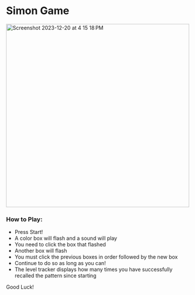 <h1>Simon Game</h1>

<img width="500" alt="Screenshot 2023-12-20 at 4 15 18 PM" src="https://github.com/m-wheeler-dev/simon-game/assets/105622101/792dd14d-abaa-4c28-8134-7486bfc53015">

<h3>How to Play:</h3>
<ul>
  <li>Press Start!</li>
  <li>A color box will flash and a sound will play</li>
  <li>You need to click the box that flashed</li>
  <li>Another box will flash</li>
  <li>You must click the previous boxes in order followed by the new box</li>
  <li>Continue to do so as long as you can!</li>
  <li>The level tracker displays how many times you have successfully recalled the pattern since starting</li>
</ul>

<p>Good Luck!</p>

